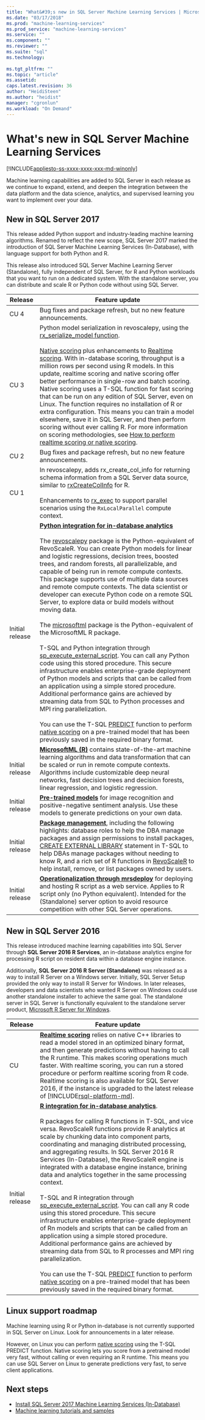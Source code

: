 ```yaml
---
title: "What&#39;s new in SQL Server Machine Learning Services | Microsoft Docs"
ms.date: "03/17/2018"
ms.prod: "machine-learning-services"
ms.prod_service: "machine-learning-services"
ms.service: ""
ms.component: ""
ms.reviewer: ""
ms.suite: "sql"
ms.technology: 
  
ms.tgt_pltfrm: ""
ms.topic: "article"
ms.assetid: 
caps.latest.revision: 36
author: "HeidiSteen"
ms.author: "heidist"
manager: "cgronlun"
ms.workload: "On Demand"
---
```

# What's new in SQL Server Machine Learning Services 
[!INCLUDE[appliesto-ss-xxxx-xxxx-xxx-md-winonly](../includes/appliesto-ss-xxxx-xxxx-xxx-md-winonly.md)]

Machine learning capabilities are added to SQL Server in each release as we continue to expand, extend, and deepen the integration between the data platform and the data science, analytics, and supervised learning you want to implement over your data. 

## New in SQL Server 2017

This release added Python support and industry-leading machine learning algorithms. Renamed to reflect the new scope, SQL Server 2017 marked the introduction of SQL Server Machine Learning Services (In-Database), with language support for both Python and R. 

This release also introduced SQL Server Machine Learning Server (Standalone), fully independent of SQL Server, for R and Python workloads that you want to run on a dedicated system. With the standalone server, you can distribute and scale R or Python code without using SQL Server.

| Release | Feature update |
|---------|---------------|
| CU 4 | Bug fixes and package refresh, but no new feature announcements. |
| CU 3 | Python model serialization in revoscalepy, using the [rx_serialize_model function](https://docs.microsoft.com/machine-learning-server/python-reference/revoscalepy/rx-serialize-model).<br/><br/>[Native scoring](sql-native-scoring.md) plus enhancements to [Realtime scoring](real-time-scoring.md). With in-database scoring, throughput is a million rows per second using R models. In this update, realtime scoring and native scoring offer better performance in single-row and batch scoring. Native scoring uses a T-SQL function for fast scoring that can be run on any edition of SQL Server, even on Linux. The function requires no installation of R or extra configuration. This means you can train a model elsewhere, save it in SQL Server, and then perform scoring without ever calling R. For more information on scoring methodologies, see [How to perform realtime scoring or native scoring](r/how-to-do-realtime-scoring.md). |
| CU 2 | Bug fixes and package refresh, but no new feature announcements. |
| CU 1 | In revoscalepy, adds rx_create_col_info for returning schema information from a SQL Server data source, similar to [rxCreateColInfo](https://docs.microsoft.com/machine-learning-server/r-reference/revoscaler/rxcreatecolinfo) for  R. <br/><br/>Enhancements to [rx_exec](https://docs.microsoft.com/machine-learning-server/python-reference/revoscalepy/rx-exec) to support parallel scenarios using the `RxLocalParallel` compute context.|
| Initial release |[**Python integration for in-database analytics**](https://blogs.technet.microsoft.com/dataplatforminsider/2017/04/19/python-in-sql-server-2017-enhanced-in-database-machine-learning/) <br/><br/>The [revoscalepy](python/what-is-revoscalepy.md) package is the Python-equivalent of RevoScaleR. You can create Python models for linear and logistic regressions, decision trees, boosted trees, and random forests, all parallelizable, and capable of being run in remote compute contexts. This package supports use of multiple data sources and remote compute contexts. The data scientist or developer can execute Python code on a remote SQL Server, to explore data or build models without moving data. <br/><br/>The [microsoftml](https://docs.microsoft.com/machine-learning-server/python-reference/microsoftml/microsoftml-package) package is the Python-equivalent of the MicrosoftML R package.<br/><br/>T-SQL and Python integration through [sp_execute_external_script](https://docs.microsoft.com/sql/relational-databases/system-stored-procedures/sp-execute-external-script-transact-sql). You can call any Python code using this stored procedure. This secure infrastructure enables enterprise-grade deployment of Python models and scripts that can be called from an application using a simple stored procedure. Additional performance gains are achieved by streaming data from SQL to Python processes and MPI ring parallelization. <br/><br/>You can use the T-SQL [PREDICT](../t-sql/queries/predict-transact-sql.md) function to perform [native scoring](sql-native-scoring.md) on a pre-trained model that has been previously saved in the required binary format.|
| Initial release | [**MicrosoftML (R)**](using-the-microsoftml-package.md) contains state-of-the-art machine learning algorithms and data transformation that can be scaled or run in remote compute contexts. Algorithms include customizable deep neural networks, fast decision trees and decision forests, linear regression, and logistic regression. |
| Initial release | [**Pre-trained models**](r/install-pretrained-models-sql-server.md) for image recognition and positive-negative sentiment analysis. Use these models to generate predictions on your own data. |
| Initial release | [**Package management**](r/r-package-management-for-sql-server-r-services.md), including the following highlights: database roles to help the DBA manage packages and assign permissions to install packages, [CREATE EXTERNAL LIBRARY](https://docs.microsoft.com/sql/t-sql/statements/create-external-library-transact-sql) statement in T-SQL to help DBAs manage packages without needing to know R, and a rich set of R functions in [RevoScaleR](r/use-revoscaler-to-manage-r-packages.md) to help install, remove, or list packages owned by users. |
| Initial release | [**Operationalization through mrsdeploy**](https://docs.microsoft.com/machine-learning-server/r-reference/mrsdeploy/mrsdeploy-package) for deploying and hosting R script as a web service. Applies to R script only (no Python equivalent). Intended for the (Standalone) server option to avoid resource competition with other SQL Server operations. |


## New in SQL Server 2016

This release introduced machine learning capabilities into SQL Server through **SQL Server 2016 R Services**, an in-database analytics engine for processing R script on resident data within a database engine instance.

Additionally, **SQL Server 2016 R Server (Standalone)** was released as a way to install R Server on a Windows server. Initially, SQL Server Setup provided the only way to install R Server for Windows. In later releases, developers and data scientists who wanted R Server on Windows could use another standalone installer to achieve the same goal. The standalone server in SQL Server is functionally equivalent to the standalone server product, [Microsoft R Server for Windows](https://docs.microsoft.com/machine-learning-server/install/r-server-install-windows).

| Release |Feature update |
|---------|----------------|
| CU | [**Realtime scoring**](real-time-scoring.md) relies on native C++ libraries to read a model stored in an optimized binary format, and then generate predictions without having to call the R runtime. This makes scoring operations much faster. With realtime scoring, you can run a stored procedure or perform realtime scoring from R code. Realtime scoring is also available for SQL Server 2016, if the instance is upgraded to the latest release of [!INCLUDE[rsql-platform-md](../includes/rsql-platform-md.md)]. |
| Initial release | [**R integration for in-database analytics**](r/sql-server-r-services.md). <br/><br/> R packages for calling R functions in T-SQL, and vice versa. RevoScaleR functions provide R analytics at scale by chunking data into component parts, coordinating and managing distributed processing, and aggregating results. In SQL Server 2016 R Services (In-Database), the RevoScaleR engine is integrated with a database engine instance, brining data and analytics together in the same processing context. <br/><br/>T-SQL and R integration through [sp_execute_external_script](https://docs.microsoft.com/sql/relational-databases/system-stored-procedures/sp-execute-external-script-transact-sql). You can call any R code using this stored procedure. This secure infrastructure enables enterprise-grade deployment of Rn models and scripts that can be called from an application using a simple stored procedure. Additional performance gains are achieved by streaming data from SQL to R processes and MPI ring parallelization. <br/><br/>You can use the T-SQL [PREDICT](../t-sql/queries/predict-transact-sql.md) function to perform [native scoring](sql-native-scoring.md) on a pre-trained model that has been previously saved in the required binary format.|

## Linux support roadmap

Machine learning using R or Python in-database is not currently supported in SQL Server on Linux. Look for announcements in a later release.

However, on Linux you can perform [native scoring](sql-native-scoring.md) using the T-SQL PREDICT function. Native scoring lets you score from a pretrained model very fast, without calling or even requiring an R runtime. This means you can use SQL Server on Linux to generate predictions very fast, to serve client applications.

## Next steps

+ [Install SQL Server 2017 Machine Learning Services (In-Database)](install/sql-machine-learning-services-windows-install.md)
+ [Machine learning tutorials and samples](tutorials/machine-learning-services-tutorials.md)
